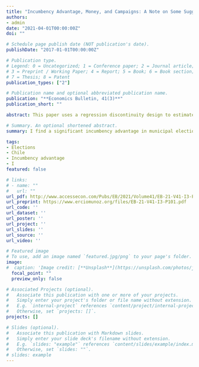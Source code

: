 ```yaml
---
title: "Incumbency Advantage, Money, and Campaigns: A Note on Some Suggestive Evidence from Chile"
authors:
- admin
date: "2021-04-01T00:00:00Z"
doi: ""

# Schedule page publish date (NOT publication's date).
publishDate: "2017-01-01T00:00:00Z"

# Publication type.
# Legend: 0 = Uncategorized; 1 = Conference paper; 2 = Journal article;
# 3 = Preprint / Working Paper; 4 = Report; 5 = Book; 6 = Book section;
# 7 = Thesis; 8 = Patent
publication_types: ["2"]

# Publication name and optional abbreviated publication name.
publication: "**Economics Bulletin, 41(3)**"
publication_short: ""

abstract: This paper uses a regression discontinuity design to estimate the causal effect of incumbency status on the unconditional probability of winning a mayoral election in Chile. Moreover, it studies how this probability varies over time, and after a reform in the political campaign law that limited advertisement and modified how campaigns were financed. I find a significant incumbency advantage only after the reform implemented in 2016. For the mayoral elections between 1996 and 2012, I do not find a statistically significant advantage but in the 2016 election being the incumbent increases significantly the unconditional probability of being elected by 38 percentage points. This finding suggests, although not conclusively, that the reform benefited the incumbents.

# Summary. An optional shortened abstract.
summary: I find a significant incumbency advantage in municipal elections only after the reform implemented in 2016. 

tags:
- Elections 
- Chile
- Incumbency advantage
- I
featured: false

# links:
# - name: ""
#   url: ""
url_pdf: http://www.accessecon.com/Pubs/EB/2021/Volume41/EB-21-V41-I3-P101.pdf
url_preprint: https://www.erciomunoz.org/files/EB-21-V41-I3-P101.pdf 
url_code: ''
url_dataset: ''
url_poster: ''
url_project: ''
url_slides: ''
url_source: ''
url_video: ''

# Featured image
# To use, add an image named `featured.jpg/png` to your page's folder. 
image:
#  caption: 'Image credit: [**Unsplash**](https://unsplash.com/photos/jdD8gXaTZsc)'
  focal_point: ""
  preview_only: false

# Associated Projects (optional).
#   Associate this publication with one or more of your projects.
#   Simply enter your project's folder or file name without extension.
#   E.g. `internal-project` references `content/project/internal-project/index.md`.
#   Otherwise, set `projects: []`.
projects: []

# Slides (optional).
#   Associate this publication with Markdown slides.
#   Simply enter your slide deck's filename without extension.
#   E.g. `slides: "example"` references `content/slides/example/index.md`.
#   Otherwise, set `slides: ""`.
# slides: example
---
```

